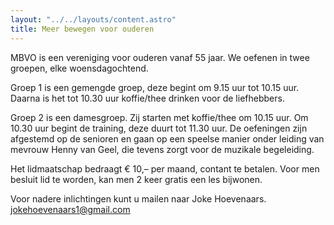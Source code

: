 ```yaml
---
layout: "../../layouts/content.astro"
title: Meer bewegen voor ouderen
---
```


MBVO is een vereniging voor ouderen vanaf 55 jaar. We oefenen in twee groepen, elke woensdagochtend.

Groep 1 is een gemengde groep, deze begint om 9.15 uur tot 10.15 uur. Daarna is het tot 10.30 uur koffie/thee drinken voor de liefhebbers.

Groep 2 is een damesgroep. Zij starten met koffie/thee om 10.15 uur. Om 10.30 uur begint de training, deze duurt tot 11.30 uur.
De oefeningen zijn afgestemd op de senioren en gaan op een speelse manier onder leiding van mevrouw Henny van Geel, die tevens zorgt voor de muzikale begeleiding.

Het lidmaatschap bedraagt € 10,– per maand, contant te betalen. Voor men besluit lid te worden, kan men 2 keer gratis een les bijwonen.

Voor nadere inlichtingen kunt u mailen naar Joke Hoevenaars.  
jokehoevenaars1@gmail.com

